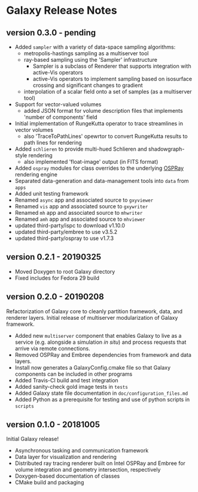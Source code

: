 # Galaxy Release Notes


## version 0.3.0 - pending

* Added `sampler` with a variety of data-space sampling algorithms:
  - metropolis-hastings sampling as a multiserver tool 
  - ray-based sampling using the 'Sampler' infrastructure
    + Sampler is a subclass of Renderer that supports integration with active-Vis operators
    + active-Vis operators to implement sampling based on isosurface crossing and significant changes to gradient
  - interpolation of a scalar field onto a set of samples (as a multiserver tool)
* Support for vector-valued volumes
  - added JSON format for volume description files that implements 'number of components' field
* Initial implementation of RungeKutta operator to trace streamlines in vector volumes
  - also 'TraceToPathLines' opewrtor to convert RungeKutta results to path lines for rendering
* Added `schlieren` to provide multi-hued Schlieren and shadowgraph-style rendering
  - also implemented 'float-image' output (in FITS format)
* Added `ospray` modules for class overrides to the underlying [OSPRay][1] rendering engine
* Separated data-generation and data-management tools into `data` from `apps`
* Added unit testing framework
* Renamed `async` app and associated source to `gxyviewer`
* Renamed `vis` app and associated source to `gxywriter`
* Renamed `mh` app and associated source to `mhwriter` 
* Renamed `amh` app and associated source to `mhviewer`
* updated third-party/ispc to download v1.10.0
* updated third-party/embree to use v3.5.2
* updated third-party/ospray to use v1.7.3

## version 0.2.1 - 20190325

* Moved Doxygen to root Galaxy directory
* Fixed includes for Fedora 29 build

## version 0.2.0 - 20190208

Refactorization of Galaxy core to cleanly partition framework, data, and renderer layers. Initial release of multiserver modularization of Galaxy framework.

* Added new `multiserver` component that enables Galaxy to live as a service (e.g. alongside a simulation *in situ*) and process requests that arrive via remote connections.
* Removed OSPRay and Embree dependencies from framework and data layers.
* Install now generates a GalaxyConfig.cmake file so that Galaxy components can be included in other programs
* Added Travis-CI build and test integration
* Added sanity-check gold image tests in `tests`
* Added Galaxy state file documentation in `doc/configuration_files.md`
* Added Python as a prerequisite for testing and use of python scripts in `scripts`

## version 0.1.0 - 20181005

Initial Galaxy release!

* Asynchronous tasking and communication framework
* Data layer for visualization and rendering
* Distributed ray tracing renderer built on Intel OSPRay and Embree for volume integration and geometry intersection, respectively
* Doxygen-based documentation of classes
* CMake build and packaging


[1]: https://ospray.org/

